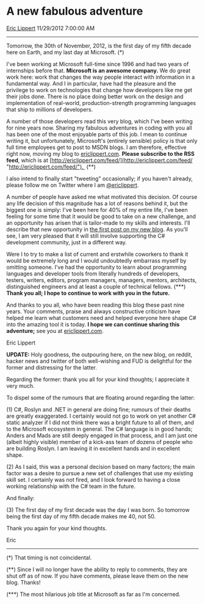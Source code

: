 # A new fabulous adventure

[Eric Lippert](https://social.msdn.microsoft.com/profile/Eric%20Lippert) 11/29/2012 7:00:00 AM

-----

Tomorrow, the 30th of November, 2012, is the first day of my fifth decade here on Earth, and my last day at Microsoft. (\*)

I've been working at Microsoft full-time since 1996 and had two years of internships before that. **Microsoft is an awesome company.** We do great work here: work that changes the way people interact with information in a fundamental way. And I in particular, have had the pleasure and the privilege to work on technologies that change how developers like me get their jobs done. There is no place doing better work on the design and implementation of real-world, production-strength programming languages that ship to millions of developers.

A number of those developers read this very blog, which I've been writing for nine years now. Sharing my fabulous adventures in coding with you all has been one of the most enjoyable parts of this job. I mean to continue writing it, but unfortunately, Microsoft's (entirely sensible) policy is that only full time employees get to post to MSDN blogs. I am therefore, effective right now, moving my blog to [ericlippert.com](http://ericlippert.com). **Please subscribe to the RSS feed**, which is at [http://ericlippert.com/feed/](http://ericlippert.com/feed/ "http://ericlippert.com/feed/").  (\*\*)

I also intend to finally start "tweeting" occasionally; if you haven't already, please follow me on Twitter where I am [@ericlippert](https://twitter.com/ericlippert).

A number of people have asked me what motivated this decision. Of course any life decision of this magnitude has a lot of reasons behind it, but the biggest one is simply: I've been here for 40% of my entire life, I've been feeling for some time that it would be good to take on a new challenge, and an opportunity has arisen that is tailor-made to my skills and interests. I'll describe that new opportunity in [the first post on my new blog](http://ericlippert.com/2012/11/29/fabulous-adventures/). As you'll see, I am very pleased that it will still involve supporting the C\# development community, just in a different way.

Were I to try to make a list of current and erstwhile coworkers to thank it would be extremely long and I would undoubtedly embarrass myself by omitting someone. I've had the opportunity to learn about programming languages and developer tools from literally hundreds of developers, testers, writers, editors, program managers, managers, mentors, architects, distinguished engineers and at least a couple of technical fellows. (\*\*\*) **Thank you all; I hope to continue to work with you in the future.**

And thanks to you all, who have been reading this blog these past nine years. Your comments, praise and always constructive criticism have helped me learn what customers need and helped everyone here shape C\# into the amazing tool it is today. **I hope we can continue sharing this adventure;** see you at [ericlippert.com](http://ericlippert.com).

Eric Lippert

**UPDATE:** Holy goodness, the outpouring here, on the new blog, on reddit, hacker news and twitter of both well-wishing and FUD is delightful for the former and distressing for the latter.

Regarding the former: thank you all for your kind thoughts; I appreciate it very much.

To dispel some of the rumours that are floating around regarding the latter: 

(1) C\#, Roslyn and .NET in general are doing fine; rumours of their deaths are greatly exaggerated. I certainly would not go to work on yet another C\# static analyzer if I did not think there was a bright future to all of them, and to the Microsoft ecosystem in general. The C\# language is in good hands; Anders and Mads are still deeply engaged in that process, and I am just one (albeit highly visible) member of a kick-ass team of dozens of people who are building Roslyn. I am leaving it in excellent hands and in excellent shape. 

(2) As I said, this was a personal decision based on many factors; the main factor was a desire to pursue a new set of challenges that use my existing skill set. I certainly was not fired, and I look forward to having a close working relationship with the C\# team in the future.

And finally:

(3) The first day of my first decade was the day I was born. So tomorrow being the first day of my fifth decade makes me 40, not 50.

Thank you again for your kind thoughts.

Eric

-----

(\*) That timing is not coincidental.

(\*\*) Since I will no longer have the ability to reply to comments, they are shut off as of now. If you have comments, please leave them on the new blog. Thanks\!

(\*\*\*) The most hilarious job title at Microsoft as far as I'm concerned.

